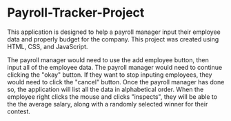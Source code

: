 # Payroll-Tracker-Project
This application is designed to help a payroll manager input their employee data and properly budget for the company. This project was created using HTML, CSS, and JavaScript.

The payroll manager would need to use the add employee button, then input all of the employee data. The payroll manager would need to continue clicking the "okay" button. If they want to stop inputing employees, they would need to click the "cancel" button. Once the payroll manager has done so, the application will list all the data in alphabetical order. When the employee right clicks the mouse and clicks "inspects", they will be able to the the average salary, along with a randomly selected winner for their contest.
